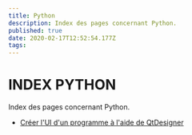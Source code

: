 ```yaml
---
title: Python
description: Index des pages concernant Python.
published: true
date: 2020-02-17T12:52:54.177Z
tags: 
---
```


# INDEX PYTHON

Index des pages concernant Python.

- [Créer l'UI d'un programme à l'aide de QtDesigner](/python/creer_ui_avec_qtdesigner)

